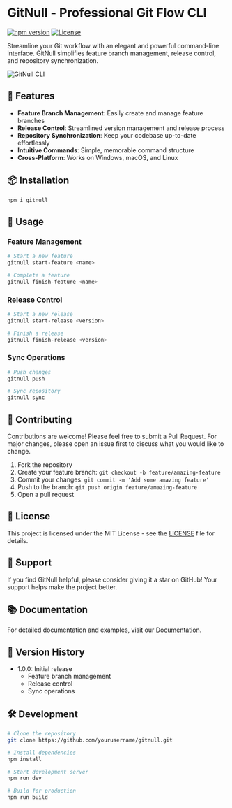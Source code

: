# GitNull - Professional Git Flow CLI

[![npm version](https://img.shields.io/npm/v/gitnull.svg)](https://www.npmjs.com/package/gitnull)
[![License](https://img.shields.io/badge/license-MIT-blue.svg)](LICENSE)

Streamline your Git workflow with an elegant and powerful command-line interface. GitNull simplifies feature branch management, release control, and repository synchronization.

![GitNull CLI](./src/assets/gitnull-preview.svg)

## 🚀 Features

- **Feature Branch Management**: Easily create and manage feature branches
- **Release Control**: Streamlined version management and release process
- **Repository Synchronization**: Keep your codebase up-to-date effortlessly
- **Intuitive Commands**: Simple, memorable command structure
- **Cross-Platform**: Works on Windows, macOS, and Linux

## 📦 Installation

```bash
npm i gitnull
```

## 🔧 Usage

### Feature Management

```bash
# Start a new feature
gitnull start-feature <name>

# Complete a feature
gitnull finish-feature <name>
```

### Release Control

```bash
# Start a new release
gitnull start-release <version>

# Finish a release
gitnull finish-release <version>
```

### Sync Operations

```bash
# Push changes
gitnull push

# Sync repository
gitnull sync
```

## 🤝 Contributing

Contributions are welcome! Please feel free to submit a Pull Request. For major changes, please open an issue first to discuss what you would like to change.

1. Fork the repository
2. Create your feature branch: `git checkout -b feature/amazing-feature`
3. Commit your changes: `git commit -m 'Add some amazing feature'`
4. Push to the branch: `git push origin feature/amazing-feature`
5. Open a pull request

## 📝 License

This project is licensed under the MIT License - see the [LICENSE](LICENSE) file for details.

## 🌟 Support

If you find GitNull helpful, please consider giving it a star on GitHub! Your support helps make the project better.

## 📚 Documentation

For detailed documentation and examples, visit our [Documentation](https://github.com/faithreborn/gitnull/wiki).

## 🔄 Version History

- 1.0.0: Initial release
  - Feature branch management
  - Release control
  - Sync operations

## 🛠️ Development

```bash
# Clone the repository
git clone https://github.com/yourusername/gitnull.git

# Install dependencies
npm install

# Start development server
npm run dev

# Build for production
npm run build
```
